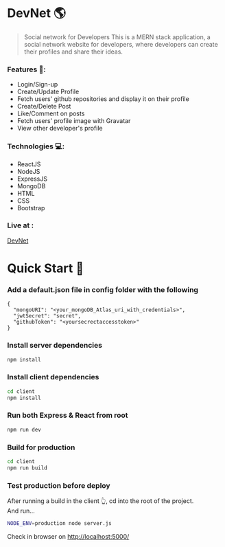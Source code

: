 # DevNet 🌎

> Social network for Developers
> This is a MERN stack application, a social network website for developers, where developers can create their profiles and share their ideas.

### Features 🔐:

- Login/Sign-up
- Create/Update Profile
- Fetch users' github repositories and display it on their profile
- Create/Delete Post
- Like/Comment on posts
- Fetch users' profile image with Gravatar
- View other developer's profile

### Technologies 💻:

- ReactJS
- NodeJS
- ExpressJS
- MongoDB
- HTML
- CSS
- Bootstrap

### Live at :

[DevNet](https://intense-ridge-82512.herokuapp.com/)

# Quick Start 🚀

### Add a default.json file in config folder with the following

```
{
  "mongoURI": "<your_mongoDB_Atlas_uri_with_credentials>",
  "jwtSecret": "secret",
  "githubToken": "<yoursecrectaccesstoken>"
}
```

### Install server dependencies

```bash
npm install
```

### Install client dependencies

```bash
cd client
npm install
```

### Run both Express & React from root

```bash
npm run dev
```

### Build for production

```bash
cd client
npm run build
```

### Test production before deploy

After running a build in the client 👆, cd into the root of the project.  
And run...

```bash
NODE_ENV=production node server.js
```

Check in browser on [http://localhost:5000/](http://localhost:5000/)

